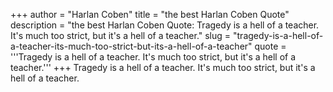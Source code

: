 +++
author = "Harlan Coben"
title = "the best Harlan Coben Quote"
description = "the best Harlan Coben Quote: Tragedy is a hell of a teacher. It's much too strict, but it's a hell of a teacher."
slug = "tragedy-is-a-hell-of-a-teacher-its-much-too-strict-but-its-a-hell-of-a-teacher"
quote = '''Tragedy is a hell of a teacher. It's much too strict, but it's a hell of a teacher.'''
+++
Tragedy is a hell of a teacher. It's much too strict, but it's a hell of a teacher.
